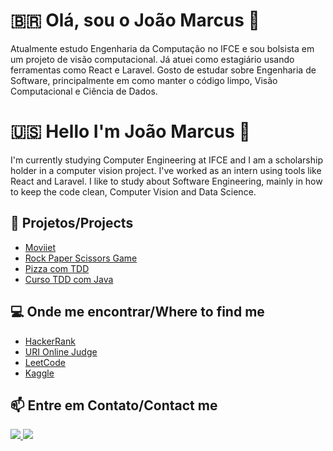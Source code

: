 # 🇧🇷 Olá, sou o João Marcus 👋
Atualmente estudo Engenharia da Computação no IFCE e sou bolsista em um projeto de visão computacional. Já atuei como estagiário usando ferramentas como React e Laravel. Gosto de estudar sobre Engenharia de Software, principalmente em como manter o código limpo, Visão Computacional e Ciência de Dados.

# 🇺🇸 Hello I'm João Marcus 👋
I'm currently studying Computer Engineering at IFCE and I am a scholarship holder in a computer vision project. I've worked as an intern using tools like React and Laravel. I like to study about Software Engineering, mainly in how to keep the code clean, Computer Vision and Data Science.


## :construction: Projetos/Projects 
* [Moviiet](https://github.com/Joaom123/moviee)
* [Rock Paper Scissors Game](https://github.com/Joaom123/rock-paper-scissors)
* [Pizza com TDD](https://github.com/Joaom123/pizza-tdd)
* [Curso TDD com Java](https://github.com/Joaom123/TDD-Desenvolvimento-de-Software-Guiado-por-Testes)

## :computer: Onde me encontrar/Where to find me
* [HackerRank](https://www.hackerrank.com/JoaoMarcus)
* [URI Online Judge](https://www.urionlinejudge.com.br/judge/en/profile/232059)
* [LeetCode](https://leetcode.com/joaomarcus/)
* [Kaggle](https://www.kaggle.com/joaomarcus)

## :mailbox: Entre em Contato/Contact me
<div>
    <a target='_blank' href="https://www.linkedin.com/in/joaomarcusmr">
        <img src="https://img.shields.io/badge/LinkedIn-0077B5?style=for-the-badge&logo=linkedin&logoColor=white">
    </a>
    <a target='_blank' href="https://dev.to/joaom123">
        <img src="https://img.shields.io/badge/dev.to-0A0A0A?style=for-the-badge&logo=dev.to&logoColor=white">
    </a>
</div>
